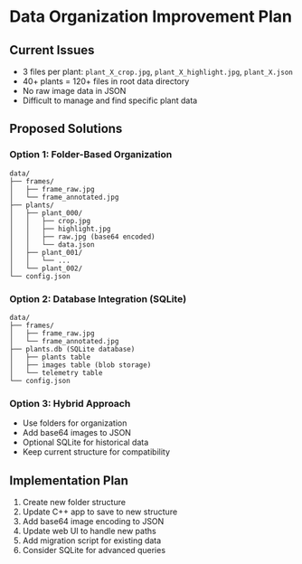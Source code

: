 # Data Organization Improvement Plan

## Current Issues
- 3 files per plant: `plant_X_crop.jpg`, `plant_X_highlight.jpg`, `plant_X.json`
- 40+ plants = 120+ files in root data directory
- No raw image data in JSON
- Difficult to manage and find specific plant data

## Proposed Solutions

### Option 1: Folder-Based Organization
```
data/
├── frames/
│   ├── frame_raw.jpg
│   └── frame_annotated.jpg
├── plants/
│   ├── plant_000/
│   │   ├── crop.jpg
│   │   ├── highlight.jpg
│   │   ├── raw.jpg (base64 encoded)
│   │   └── data.json
│   ├── plant_001/
│   │   └── ...
│   └── plant_002/
└── config.json
```

### Option 2: Database Integration (SQLite)
```
data/
├── frames/
│   ├── frame_raw.jpg
│   └── frame_annotated.jpg
├── plants.db (SQLite database)
│   ├── plants table
│   ├── images table (blob storage)
│   └── telemetry table
└── config.json
```

### Option 3: Hybrid Approach
- Use folders for organization
- Add base64 images to JSON
- Optional SQLite for historical data
- Keep current structure for compatibility

## Implementation Plan
1. Create new folder structure
2. Update C++ app to save to new structure
3. Add base64 image encoding to JSON
4. Update web UI to handle new paths
5. Add migration script for existing data
6. Consider SQLite for advanced queries
